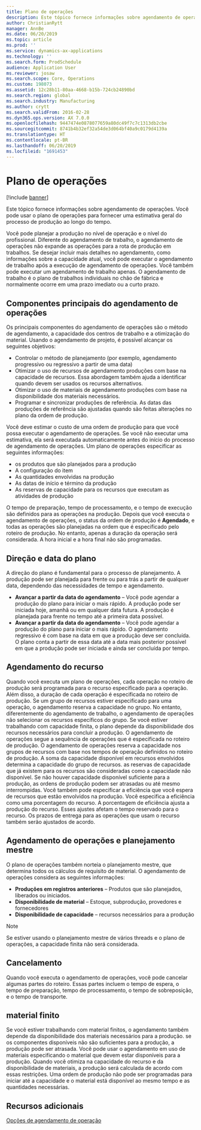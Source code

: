```yaml
---
title: Plano de operações
description: Este tópico fornece informações sobre agendamento de operações. Você pode usar o plano de operações para fornecer uma estimativa geral do processo de produção ao longo do tempo.
author: ChristianRytt
manager: AnnBe
ms.date: 06/20/2019
ms.topic: article
ms.prod: ''
ms.service: dynamics-ax-applications
ms.technology: ''
ms.search.form: ProdSchedule
audience: Application User
ms.reviewer: josaw
ms.search.scope: Core, Operations
ms.custom: 198073
ms.assetid: 12c28b11-80aa-4668-b15b-724cb24890bd
ms.search.region: global
ms.search.industry: Manufacturing
ms.author: crytt
ms.search.validFrom: 2016-02-28
ms.dyn365.ops.version: AX 7.0.0
ms.openlocfilehash: 9447474e0878077659a80dc49f7c7c1313db2cbe
ms.sourcegitcommit: 8741b4b32ef32a54de3d064bf40a9c0179d4139a
ms.translationtype: HT
ms.contentlocale: pt-BR
ms.lasthandoff: 06/20/2019
ms.locfileid: "1691453"
---
```

# <a name="operations-scheduling"></a>Plano de operações

[!include [banner](../includes/banner.md)]

Este tópico fornece informações sobre agendamento de operações. Você pode usar o plano de operações para fornecer uma estimativa geral do processo de produção ao longo do tempo.

Você pode planejar a produção no nível de operação e o nível do profissional. Diferente do agendamento de trabalho, o agendamento de operações não expande as operações para a rota de produção em trabalhos. Se desejar incluir mais detalhes no agendamento, como informações sobre a capacidade atual, você pode executar o agendamento de trabalho após a execução de agendamento de operações. Você também pode executar um agendamento de trabalho apenas. O agendamento de trabalho é o plano de trabalhos individuais no chão de fábrica e normalmente ocorre em uma prazo imediato ou a curto prazo.

## <a name="components-of-operations-scheduling"></a>Componentes principais do agendamento de operações
Os principais componentes do agendamento de operações são o método de agendamento, a capacidade dos centros de trabalho e a otimização do material. Usando o agendamento de projeto, é possível alcançar os seguintes objetivos:

-   Controlar o método de planejamento (por exemplo, agendamento progressivo ou regressivo a partir de uma data)
-   Otimizar o uso de recursos de agendamento produções com base na capacidade de recursos. Essa abordagem também ajuda a identificar quando devem ser usados os recursos alternativos.
-   Otimizar o uso de materiais de agendamento produções com base na disponibilidade dos materiais necessários.
-   Programar e sincronizar produções de referência. As datas das produções de referência são ajustadas quando são feitas alterações no plano da ordem de produção.

Você deve estimar o custo de uma ordem de produção para que você possa executar o agendamento de operações. Se você não executar uma estimativa, ela será executada automaticamente antes do início do processo de agendamento de operações. Um plano de operações especificar as seguintes informações:

-   os produtos que são planejados para a produção
-   A configuração do item
-   As quantidades envolvidas na produção
-   As datas de início e término da produção
-   As reservas de capacidade para os recursos que executam as atividades de produção

O tempo de preparação, tempo de processamento, e o tempo de execução são definidos para as operações na produção. Depois que você executa o agendamento de operações, o status da ordem de produção é **Agendado**, e todas as operações são planejadas na ordem que é especificado pelo roteiro de produção. No entanto, apenas a duração da operação será considerada. A hora inicial e a hora final não são programadas.

## <a name="scheduling-direction-and-date"></a>Direção e data do plano
A direção do plano é fundamental para o processo de planejamento. A produção pode ser planejada para frente ou para trás a partir de qualquer data, dependendo das necessidades de tempo e agendamento.

-   **Avançar a partir da data do agendamento** – Você pode agendar a produção do plano para iniciar o mais rápido. A produção pode ser iniciada hoje, amanhã ou em qualquer data futura. A produção é planejada para frente no tempo até a primeira data possível.
-   **Avançar a partir da data do agendamento** – Você pode agendar a produção do plano para iniciar o mais rápido. O agendamento regressivo é com base na data em que a produção deve ser concluída. O plano conta a partir de essa data até a data mais posterior possível em que a produção pode ser iniciada e ainda ser concluída por tempo.

## <a name="resource-scheduling"></a>Agendamento do recurso
Quando você executa um plano de operações, cada operação no roteiro de produção será programada para o recurso especificado para a operação. Além disso, a duração de cada operação é especificada no roteiro de produção. Se um grupo de recursos estiver especificado para uma operação, o agendamento reserva a capacidade no grupo. No entanto, diferentemente do agendamento de trabalho, o agendamento de operações não selecionar os recursos específicos do grupo. Se você estiver trabalhando com capacidade finita, o plano depende da disponibilidade dos recursos necessários para concluir a produção. O agendamento de operações segue a sequência de operações que é especificada no roteiro de produção. O agendamento de operações reserva a capacidade nos grupos de recursos com base nos tempos de operação definidos no roteiro de produção. A soma da capacidade disponível em recursos envolvidos determina a capacidade do grupo de recursos. as reservas de capacidade que já existem para os recursos são consideradas como a capacidade não disponível. Se não houver capacidade disponível suficiente para a produção, as ordens de produção podem ser atrasadas ou até mesmo interrompidas. Você também pode especificar a eficiência que você espera de recursos que estão envolvidos na produção. Você especifica a eficiência como uma porcentagem do recurso. A porcentagem de eficiência ajusta a produção do recurso. Esses ajustes afetam o tempo reservado para o recurso. Os prazos de entrega para as operações que usam o recurso também serão ajustados de acordo.

## <a name="operations-scheduling-and-master-planning"></a>Agendamento de operações e planejamento mestre
O plano de operações também norteia o planejamento mestre, que determina todos os cálculos de requisito de material. O agendamento de operações considera as seguintes informações:

-   **Produções em registros anteriores** – Produtos que são planejados, liberados ou iniciados.
-   **Disponibilidade de material** – Estoque, subprodução, provedores e fornecedores
-   **Disponibilidade de capacidade** – recursos necessários para a produção

> [!NOTE]
> Se estiver usando o planejamento mestre de vários threads e o plano de operações, a capacidade finita não será considerada. 

## <a name="cancellations"></a>Cancelamento
Quando você executa o agendamento de operações, você pode cancelar algumas partes do roteiro. Essas partes incluem o tempo de espera, o tempo de preparação, tempo de processamento, o tempo de sobreposição, e o tempo de transporte.

## <a name="finite-materials"></a>material finito
Se você estiver trabalhando com material finitos, o agendamento também depende da disponibilidade dos materiais necessários para a produção. se os componentes disponíveis não são suficientes para a produção, a produção pode ser atrasada. Você pode usar o agendamento em uso de materiais especificando o material que devem estar disponíveis para a produção. Quando você otimiza na capacidade do recurso e da disponibilidade de materiais, a produção será calculada de acordo com essas restrições. Uma ordem de produção não pode ser programadas para iniciar até a capacidade e o material está disponível ao mesmo tempo e as quantidades necessárias.

<a name="additional-resources"></a>Recursos adicionais
--------

[Opções de agendamento de operação](operation-scheduling-options.md)



